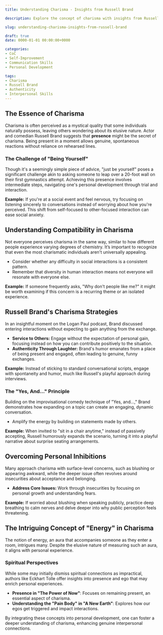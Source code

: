```yaml
---
title: Understanding Charisma - Insights from Russell Brand

description: Explore the concept of charisma with insights from Russell Brand, focusing on presence, authenticity, and genuine interaction.

slug: understanding-charisma-insights-from-russell-brand

draft: true
date: 0000-01-01 00:00:00+0000

categories:
- CoC
- Self-Improvement
- Communication Skills
- Personal Development

tags:
- Charisma
- Russell Brand
- Authenticity
- Interpersonal Skills
---
```


## The Essence of Charisma

Charisma is often perceived as a mystical quality that some individuals naturally possess, leaving others wondering about its elusive nature. Actor and comedian Russell Brand suggests that **presence** might be the secret of charisma. Being present in a moment allows genuine, spontaneous reactions without reliance on rehearsed lines.

### The Challenge of "Being Yourself"

Though it's a seemingly simple piece of advice, "just be yourself" poses a significant challenge akin to asking someone to leap over a 20-foot wall on their first gymnastics attempt. Achieving this presence involves intermediate steps, navigating one's personal development through trial and interaction.

**Example:** If you're at a social event and feel nervous, try focusing on listening sincerely to conversations instead of worrying about how you're perceived. This shift from self-focused to other-focused interaction can ease social anxiety.

## Understanding Compatibility in Charisma

Not everyone perceives charisma in the same way, similar to how different people experience varying degrees of chemistry. It’s important to recognize that even the most charismatic individuals aren't universally appealing.

- Consider whether any difficulty in social interactions is a consistent pattern.
- Remember that diversity in human interaction means not everyone will resonate with everyone else.

**Example:** If someone frequently asks, "Why don't people like me?" it might be worth examining if this concern is a recurring theme or an isolated experience.

## Russell Brand's Charisma Strategies

In an insightful moment on the Logan Paul podcast, Brand discussed entering interactions without expecting to gain anything from the exchange.

- **Service to Others:** Engage without the expectation of personal gain, focusing instead on how you can contribute positively to the situation.
- **Authenticity Through Laughter:** Brand's humor emanates from a place of being present and engaged, often leading to genuine, funny exchanges.

**Example:** Instead of sticking to standard conversational scripts, engage with spontaneity and humor, much like Russell's playful approach during interviews.

### The "Yes, And..." Principle

Building on the improvisational comedy technique of "Yes, and...," Brand demonstrates how expanding on a topic can create an engaging, dynamic conversation.

- Amplify the energy by building on statements made by others.

**Example:** When invited to "sit in a chair anytime," instead of passively accepting, Russell humorously expands the scenario, turning it into a playful narrative about surprise seating arrangements.

## Overcoming Personal Inhibitions

Many approach charisma with surface-level concerns, such as blushing or appearing awkward, while the deeper issue often revolves around insecurities about acceptance and belonging.

- **Address Core Issues:** Work through insecurities by focusing on personal growth and understanding fears.

**Example:** If worried about blushing when speaking publicly, practice deep breathing to calm nerves and delve deeper into why public perception feels threatening.

## The Intriguing Concept of "Energy" in Charisma

The notion of energy, an aura that accompanies someone as they enter a room, intrigues many. Despite the elusive nature of measuring such an aura, it aligns with personal experience.

### Spiritual Perspectives

While some may initially dismiss spiritual connections as impractical, authors like Eckhart Tolle offer insights into presence and ego that may enrich personal experiences.

- **Presence in "The Power of Now"**: Focuses on remaining present, an essential aspect of charisma.
- **Understanding the "Pain Body" in "A New Earth"**: Explores how our egos get triggered and impact interactions.

By integrating these concepts into personal development, one can foster a deeper understanding of charisma, enhancing genuine interpersonal connections.
